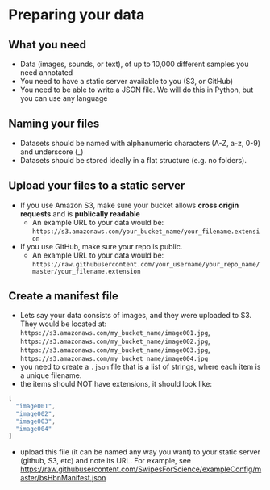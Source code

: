 # Preparing your data

## What you need
* Data (images, sounds, or text), of up to 10,000 different samples you need  annotated
* You need to have a static server available to you (S3, or GitHub)
* You need to be able to write a JSON file. We will do this in Python, but you can use any language

## Naming your files

* Datasets should be named with alphanumeric characters (A-Z, a-z, 0-9) and underscore (\_)
* Datasets should be stored ideally in a flat structure (e.g. no folders).

## Upload your files to a static server

* If you use Amazon S3, make sure your bucket allows **cross origin requests** and is **publically readable**
  * An example URL to your data would be: `https://s3.amazonaws.com/your_bucket_name/your_filename.extension`
* If you use GitHub, make sure your repo is public.
  * An example URL to your data would be:
 `https://raw.githubusercontent.com/your_username/your_repo_name/master/your_filename.extension`

 ## Create a manifest file
* Lets say your data consists of images, and they were uploaded to S3. They would be located at: `https://s3.amazonaws.com/my_bucket_name/image001.jpg`, `https://s3.amazonaws.com/my_bucket_name/image002.jpg`,
`https://s3.amazonaws.com/my_bucket_name/image003.jpg`,
`https://s3.amazonaws.com/my_bucket_name/image004.jpg`
* you need to create a `.json` file that is a list of strings, where each item is a unique filename.
* the items should NOT have extensions, it should look like:

```javascript
[
  "image001",
  "image002",
  "image003",
  "image004"
]
```

* upload this file (it can be named any way you want) to your static server (github, S3, etc) and note its URL. For example, see https://raw.githubusercontent.com/SwipesForScience/exampleConfig/master/bsHbnManifest.json
